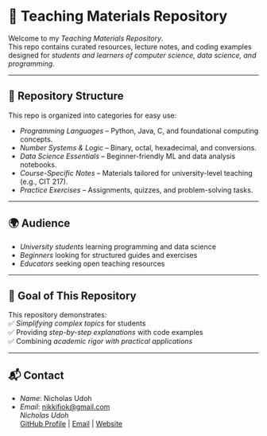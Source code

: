 # 📘 Teaching Materials Repository

Welcome to my *Teaching Materials Repository*.  
This repo contains curated resources, lecture notes, and coding examples designed for *students and learners of computer science, data science, and programming*.

---

## 📂 Repository Structure
This repo is organized into categories for easy use:

- *Programming Languages* – Python, Java, C, and foundational computing concepts.  
- *Number Systems & Logic* – Binary, octal, hexadecimal, and conversions.  
- *Data Science Essentials* – Beginner-friendly ML and data analysis notebooks.  
- *Course-Specific Notes* – Materials tailored for university-level teaching (e.g., CIT 217).  
- *Practice Exercises* – Assignments, quizzes, and problem-solving tasks.  

---

## 🌍 Audience
- *University students* learning programming and data science  
- *Beginners* looking for structured guides and exercises  
- *Educators* seeking open teaching resources  

---

## 🎯 Goal of This Repository
This repository demonstrates:  
✅ *Simplifying complex topics* for students  
✅ Providing *step-by-step explanations* with code examples  
✅ Combining *academic rigor with practical applications*  

---

## 📬 Contact
- *Name*: Nicholas Udoh  
- *Email*: nikkifiok@gmail.com  
*Nicholas Udoh*  
[GitHub Profile](https://github.com/N-UDOH) | [Email](mailto:nikkifiok@gmail.com) | [Website](https://nikkifiok.com)
